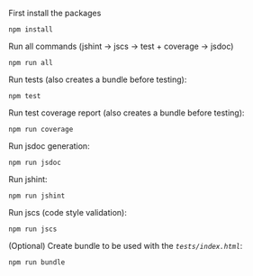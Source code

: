 First install the packages

    npm install

Run all commands (jshint -> jscs -> test + coverage -> jsdoc)

    npm run all

Run tests (also creates a bundle before testing):

    npm test

Run test coverage report (also creates a bundle before testing):

    npm run coverage

Run jsdoc generation:

    npm run jsdoc

Run jshint:

    npm run jshint

Run jscs (code style validation):

    npm run jscs
    
(Optional) Create bundle to be used with the *`tests/index.html`*:

    npm run bundle
